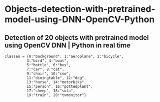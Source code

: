 # Objects-detection-with-pretrained-model-using-DNN-OpenCV-Python

## Detection of 20 objects with pretrained model using OpenCV DNN | Python in real time

```
classes = {0:"background", 1:"aeroplane", 2:"bicycle",
          3:"bird", 4:"boat",
          5:"bottle", 6:"bus",
          7:"car", 8:"cat",
          9:"chair", 10:"cow",
          11:"diningtable", 12:"dog",
          13:"horse", 14:"motorbike",
          15:"person", 16:"pottedplant",
          17:"sheep", 18:"sofa",
          19:"train", 20:"tvmonitor"}
  ```
